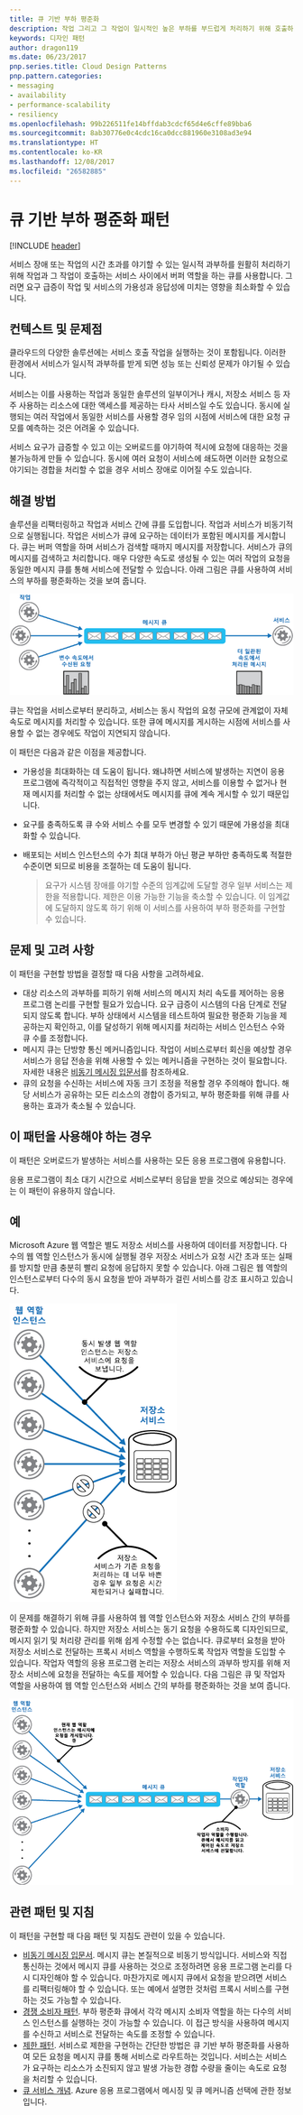 ```yaml
---
title: 큐 기반 부하 평준화
description: 작업 그리고 그 작업이 일시적인 높은 부하를 부드럽게 처리하기 위해 호출하는 서비스 사이에서 버퍼 역할을 하는 큐를 사용합니다.
keywords: 디자인 패턴
author: dragon119
ms.date: 06/23/2017
pnp.series.title: Cloud Design Patterns
pnp.pattern.categories:
- messaging
- availability
- performance-scalability
- resiliency
ms.openlocfilehash: 99b226511fe14bffdab3cdcf65d4e6cffe89bba6
ms.sourcegitcommit: 8ab30776e0c4cdc16ca0dcc881960e3108ad3e94
ms.translationtype: HT
ms.contentlocale: ko-KR
ms.lasthandoff: 12/08/2017
ms.locfileid: "26582885"
---
```

# <a name="queue-based-load-leveling-pattern"></a>큐 기반 부하 평준화 패턴

[!INCLUDE [header](../_includes/header.md)]

서비스 장애 또는 작업의 시간 초과를 야기할 수 있는 일시적 과부하를 원활히 처리하기 위해 작업과 그 작업이 호출하는 서비스 사이에서 버퍼 역할을 하는 큐를 사용합니다. 그러면 요구 급증이 작업 및 서비스의 가용성과 응답성에 미치는 영향을 최소화할 수 있습니다.

## <a name="context-and-problem"></a>컨텍스트 및 문제점

클라우드의 다양한 솔루션에는 서비스 호출 작업을 실행하는 것이 포함됩니다. 이러한 환경에서 서비스가 일시적 과부하를 받게 되면 성능 또는 신뢰성 문제가 야기될 수 있습니다.

서비스는 이를 사용하는 작업과 동일한 솔루션의 일부이거나 캐시, 저장소 서비스 등 자주 사용하는 리소스에 대한 액세스를 제공하는 타사 서비스일 수도 있습니다. 동시에 실행되는 여러 작업에서 동일한 서비스를 사용할 경우 임의 시점에 서비스에 대한 요청 규모를 예측하는 것은 어려울 수 있습니다.

서비스 요구가 급증할 수 있고 이는 오버로드를 야기하여 적시에 요청에 대응하는 것을 불가능하게 만들 수 있습니다. 동시에 여러 요청이 서비스에 쇄도하면 이러한 요청으로 야기되는 경합을 처리할 수 없을 경우 서비스 장애로 이어질 수도 있습니다.

## <a name="solution"></a>해결 방법

솔루션을 리팩터링하고 작업과 서비스 간에 큐를 도입합니다. 작업과 서비스가 비동기적으로 실행됩니다. 작업은 서비스가 큐에 요구하는 데이터가 포함된 메시지를 게시합니다. 큐는 버퍼 역할을 하며 서비스가 검색할 때까지 메시지를 저장합니다. 서비스가 큐의 메시지를 검색하고 처리합니다. 매우 다양한 속도로 생성될 수 있는 여러 작업의 요청을 동일한 메시지 큐를 통해 서비스에 전달할 수 있습니다. 아래 그림은 큐를 사용하여 서비스의 부하를 평준화하는 것을 보여 줍니다.

![그림 1 - 큐를 사용하여 서비스 부하 평준화](./_images/queue-based-load-leveling-pattern.png)

큐는 작업을 서비스로부터 분리하고, 서비스는 동시 작업의 요청 규모에 관계없이 자체 속도로 메시지를 처리할 수 있습니다. 또한 큐에 메시지를 게시하는 시점에 서비스를 사용할 수 없는 경우에도 작업이 지연되지 않습니다.

이 패턴은 다음과 같은 이점을 제공합니다.

- 가용성을 최대화하는 데 도움이 됩니다. 왜냐하면 서비스에 발생하는 지연이 응용 프로그램에 즉각적이고 직접적인 영향을 주지 않고, 서비스를 이용할 수 없거나 현재 메시지를 처리할 수 없는 상태에서도 메시지를 큐에 계속 게시할 수 있기 때문입니다.
- 요구를 충족하도록 큐 수와 서비스 수를 모두 변경할 수 있기 때문에 가용성을 최대화할 수 있습니다.
- 배포되는 서비스 인스턴스의 수가 최대 부하가 아닌 평균 부하만 충족하도록 적절한 수준이면 되므로 비용을 조절하는 데 도움이 됩니다.

    >  요구가 시스템 장애를 야기할 수준의 임계값에 도달할 경우 일부 서비스는 제한을 적용합니다. 제한은 이용 가능한 기능을 축소할 수 있습니다. 이 임계값에 도달하지 않도록 하기 위해 이 서비스를 사용하여 부하 평준화를 구현할 수 있습니다.

## <a name="issues-and-considerations"></a>문제 및 고려 사항

이 패턴을 구현할 방법을 결정할 때 다음 사항을 고려하세요.

- 대상 리소스의 과부하를 피하기 위해 서비스의 메시지 처리 속도를 제어하는 응용 프로그램 논리를 구현할 필요가 있습니다. 요구 급증이 시스템의 다음 단계로 전달되지 않도록 합니다. 부하 상태에서 시스템을 테스트하여 필요한 평준화 기능을 제공하는지 확인하고, 이를 달성하기 위해 메시지를 처리하는 서비스 인스턴스 수와 큐 수를 조정합니다.
- 메시지 큐는 단방향 통신 메커니즘입니다. 작업이 서비스로부터 회신을 예상할 경우 서비스가 응답 전송을 위해 사용할 수 있는 메커니즘을 구현하는 것이 필요합니다. 자세한 내용은 [비동기 메시징 입문서](https://msdn.microsoft.com/library/dn589781.aspx)를 참조하세요.
- 큐의 요청을 수신하는 서비스에 자동 크기 조정을 적용할 경우 주의해야 합니다. 해당 서비스가 공유하는 모든 리소스의 경합이 증가되고, 부하 평준화를 위해 큐를 사용하는 효과가 축소될 수 있습니다.

## <a name="when-to-use-this-pattern"></a>이 패턴을 사용해야 하는 경우

이 패턴은 오버로드가 발생하는 서비스를 사용하는 모든 응용 프로그램에 유용합니다.

응용 프로그램이 최소 대기 시간으로 서비스로부터 응답을 받을 것으로 예상되는 경우에는 이 패턴이 유용하지 않습니다.

## <a name="example"></a>예

Microsoft Azure 웹 역할은 별도 저장소 서비스를 사용하여 데이터를 저장합니다. 다수의 웹 역할 인스턴스가 동시에 실행될 경우 저장소 서비스가 요청 시간 초과 또는 실패를 방지할 만큼 충분히 빨리 요청에 응답하지 못할 수 있습니다. 아래 그림은 웹 역할의 인스턴스로부터 다수의 동시 요청을 받아 과부하가 걸린 서비스를 강조 표시하고 있습니다.

![그림 2 - 웹 역할의 인스턴스로부터 다수의 동시 요청을 받아 과부하가 걸린 서비스](./_images/queue-based-load-leveling-overwhelmed.png)


이 문제를 해결하기 위해 큐를 사용하여 웹 역할 인스턴스와 저장소 서비스 간의 부하를 평준화할 수 있습니다. 하지만 저장소 서비스는 동기 요청을 수용하도록 디자인되므로, 메시지 읽기 및 처리량 관리를 위해 쉽게 수정할 수는 없습니다. 큐로부터 요청을 받아 저장소 서비스로 전달하는 프록시 서비스 역할을 수행하도록 작업자 역할을 도입할 수 있습니다. 작업자 역할의 응용 프로그램 논리는 저장소 서비스의 과부하 방지를 위해 저장소 서비스에 요청을 전달하는 속도를 제어할 수 있습니다. 다음 그림은 큐 및 작업자 역할을 사용하여 웹 역할 인스턴스와 서비스 간의 부하를 평준화하는 것을 보여 줍니다.

![그림 3 - 큐 및 작업자 역할을 사용하여 웹 역할 인스턴스와 서비스 간의 부하 평준화](./_images/queue-based-load-leveling-worker-role.png)

## <a name="related-patterns-and-guidance"></a>관련 패턴 및 지침

이 패턴을 구현할 때 다음 패턴 및 지침도 관련이 있을 수 있습니다.

- [비동기 메시징 입문서](https://msdn.microsoft.com/library/dn589781.aspx). 메시지 큐는 본질적으로 비동기 방식입니다. 서비스와 직접 통신하는 것에서 메시지 큐를 사용하는 것으로 조정하려면 응용 프로그램 논리를 다시 디자인해야 할 수 있습니다. 마찬가지로 메시지 큐에서 요청을 받으려면 서비스를 리팩터링해야 할 수 있습니다. 또는 예에서 설명한 것처럼 프록시 서비스를 구현하는 것도 가능할 수 있습니다.
- [경쟁 소비자 패턴](competing-consumers.md). 부하 평준화 큐에서 각각 메시지 소비자 역할을 하는 다수의 서비스 인스턴스를 실행하는 것이 가능할 수 있습니다. 이 접근 방식을 사용하여 메시지를 수신하고 서비스로 전달하는 속도를 조정할 수 있습니다.
- [제한 패턴](throttling.md). 서비스로 제한을 구현하는 간단한 방법은 큐 기반 부하 평준화를 사용하여 모든 요청을 메시지 큐를 통해 서비스로 라우트하는 것입니다. 서비스는 서비스가 요구하는 리소스가 소진되지 않고 발생 가능한 경합 수량을 줄이는 속도로 요청을 처리할 수 있습니다.
- [큐 서비스 개념](https://msdn.microsoft.com/library/azure/dd179353.aspx). Azure 응용 프로그램에서 메시징 및 큐 메커니즘 선택에 관한 정보입니다.
